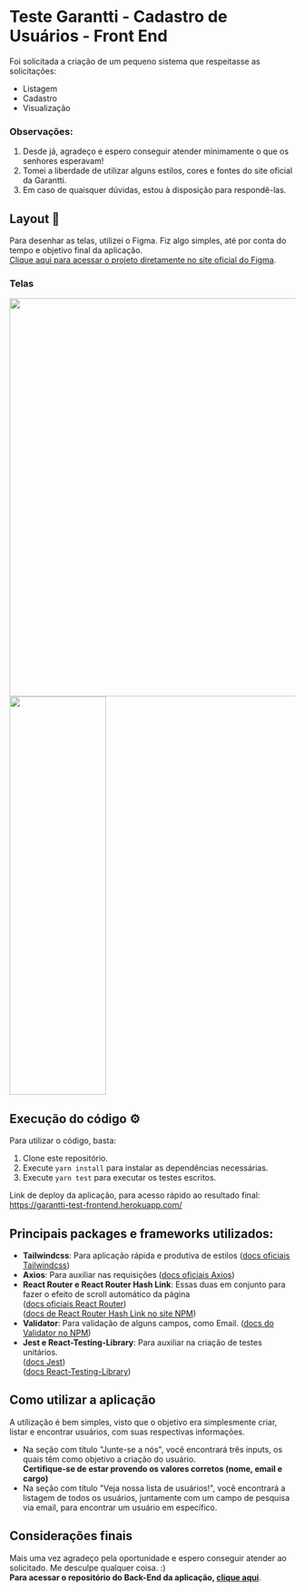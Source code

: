 # Teste Garantti - Cadastro de Usuários - **Front End**

Foi solicitada a criação de um pequeno sistema que respeitasse as solicitações:
- Listagem
- Cadastro
- Visualização

### Observações:

1. Desde já, agradeço e espero conseguir atender minimamente o que os senhores esperavam! <br/>
2. Tomei a liberdade de utilizar alguns estilos, cores e fontes do site oficial da Garantti. <br/>
3. Em caso de quaisquer dúvidas, estou à disposição para respondê-las. <br/>

## Layout 🎨
Para desenhar as telas, utilizei o Figma. Fiz algo simples, até por conta do tempo e objetivo final da aplicação. <br/> [Clique aqui para acessar o projeto diretamente no site oficial do Figma](https://www.figma.com/file/pVItIZoX1L22LxudOciAof/garantti?node-id=0%3A1).

### Telas
<div>
  <img src="https://user-images.githubusercontent.com/86886134/155739915-8abd5037-e20e-4b07-bcef-05260fa719ca.png"  width="590" height="700" />
<img src="https://user-images.githubusercontent.com/86886134/155739507-c5fff2ca-2179-44bc-a90e-c9f2d8eb9884.png"  width="170" height="700" />
  </div>
  

## Execução do código :gear:

Para utilizar o código, basta:
1. Clone este repositório.
2. Execute `` yarn install `` para instalar as dependências necessárias.
3. Execute `` yarn test `` para executar os testes escritos.

Link de deploy da aplicação, para acesso rápido ao resultado final: https://garantti-test-frontend.herokuapp.com/

## Principais packages e frameworks utilizados:
-  **Tailwindcss**: Para aplicação rápida e produtiva de estilos ([docs oficiais Tailwindcss](https://tailwindcss.com/))
-  **Axios**: Para auxiliar nas requisições ([docs oficiais Axios](https://axios-http.com/docs/intro))
-  **React Router e React Router Hash Link**: Essas duas em conjunto para fazer o efeito de scroll automático da página <br/> ([docs oficiais React Router](https://v5.reactrouter.com/web/guides/quick-start)) <br/> ([docs de React Router Hash Link no site NPM](https://www.npmjs.com/package/react-router-hash-link))
-  **Validator**: Para validação de alguns campos, como Email. ([docs do Validator no NPM](https://www.npmjs.com/package/validator))
-  **Jest e React-Testing-Library**: Para auxiliar na criação de testes unitários. <br/> ([docs Jest](https://jestjs.io/pt-BR/docs/getting-started)) <br/> ([docs React-Testing-Library](https://testing-library.com/docs/))

##

## Como utilizar a aplicação 
A utilização é bem simples, visto que o objetivo era simplesmente criar, listar e encontrar usuários, com suas respectivas informações.
- Na seção com título "Junte-se a nós", você encontrará três inputs, os quais têm como objetivo a criação do usuário. <br/> **Certifique-se de estar provendo os valores corretos (nome, email e cargo)**
- Na seção com título "Veja nossa lista de usuários!", você encontrará a listagem de todos os usuários, juntamente com um campo de pesquisa via email, para encontrar um usuário em específico.

## Considerações finais
Mais uma vez agradeço pela oportunidade e espero conseguir atender ao solicitado. Me desculpe qualquer coisa. :) <br/>
**Para acessar o repositório do Back-End da aplicação, [clique aqui](https://github.com/DiasBriel/garantti-teste-backend)**.

